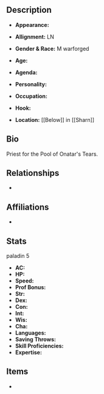 ## Description
- **Appearance:** 

- **Allignment:** LN

- **Gender & Race:** M warforged

- **Age:** 

- **Agenda:** 

- **Personality:** 

- **Occupation:** 

- **Hook:** 

- **Location:** [[Below]] in [[Sharn]]

## Bio
Priest for the Pool of Onatar's Tears.

## Relationships
- 

## Affiliations
- 

## Stats
paladin 5
- **AC:** 
- **HP:** 
- **Speed:** 
- **Prof Bonus:** 
- **Str:** 
- **Dex:** 
- **Con:** 
- **Int:** 
- **Wis:** 
- **Cha:** 
- **Languages:** 
- **Saving Throws:** 
- **Skill Proficiencies:** 
- **Expertise:** 


## Items
- 
